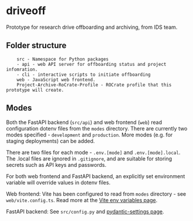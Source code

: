 # driveoff
Prototype for research drive offboarding and archiving, from IDS team.

## Folder structure
```
    src - Namespace for Python packages
    - api - web API server for offboarding status and project infomration.
    - cli - interactive scripts to initiate offboarding
    web - JavaScript web frontend.
    Project-Archive-RoCrate-Profile - ROCrate profile that this prototype will create.
```
## Modes
Both the FastAPI backend (`src/api`) and web frontend (`web`) read configuration dotenv files from the `modes` directory. There are currently two modes specified - `development` and `production`. More modes (e.g. for staging deployments) can be added.

There are two files for each mode - `.env.[mode]` and `.env.[mode].local`. The .local files are ignored in `.gitignore`, and are suitable for storing secrets such as API keys and passwords.

For both web frontend and FastAPI backend, an explicitly set environment variable will override values in dotenv files.

Web frontend: Vite has been configured to read from `modes` directory - see `web/vite.config.ts`. Read more at the [Vite env variables page](https://vite.dev/guide/env-and-mode.html#env-variables-and-modes).

FastAPI backend: See `src/config.py` and [pydantic-settings page](https://docs.pydantic.dev/latest/concepts/pydantic_settings/).